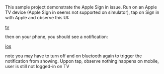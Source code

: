 This sample project demonstrate the Apple Sign in issue. Run on an Apple TV device (Apple Sign in seems not supported on simulator), tap on Sign in with Apple and observe this UI:

[tv](tv.png)

then on your phone, you should see a notification:

[ios](ios.png)

note you may have to turn off and on bluetooth again to trigger the notification from showing. Uppon tap, observe nothing happens on mobile, user is still not logged-in on TV